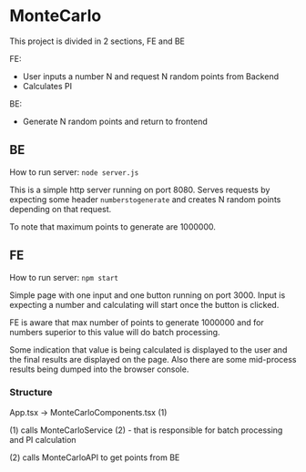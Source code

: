 # MonteCarlo

This project is divided in 2 sections, FE and BE

FE:
 - User inputs a number N and request N random points from Backend
 - Calculates PI

BE: 
 - Generate N random points and return to frontend



## BE

How to run server:
``` node server.js ```

This is a simple http server running on port 8080. Serves requests by expecting some header `numberstogenerate` and creates N random points depending on that request.

To note that maximum points to generate are 1000000.


## FE

How to run server:
``` npm start ```

Simple page with one input and one button running on port 3000.
Input is expecting a number and calculating will start once the button is clicked.

FE is aware that max number of points to generate 1000000 and for numbers superior to this value will do batch processing.

Some indication that value is being calculated is displayed to the user and the final results are displayed on the page. Also there are some mid-process results being dumped into the browser console.

### Structure
App.tsx -> MonteCarloComponents.tsx (1)

(1) calls MonteCarloService (2) - that is responsible for batch processing and PI calculation

(2) calls MonteCarloAPI to get points from BE